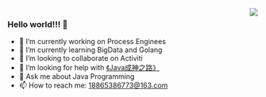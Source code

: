<img align="right" src="https://github-readme-stats.vercel.app/api?username=zhudunfeng&show_icons=true&icon_color=CE1D2D&text_color=718096&bg_color=0,EC6C6C,FFD479,FFFC79,73FA79&hide_title=true" />

### Hello world!!! 👋

- 🔭 I’m currently working on Process Enginees
- 🌱 I’m currently learning BigData and Golang
- 👯 I’m looking to collaborate on Activiti
- 🤔 I’m looking for help with [《Java成神之路》](https://hollischuang.github.io/toBeTopJavaer/#/)
- 💬 Ask me about Java Programming
- 📫 How to reach me: 18865386773@163.com

